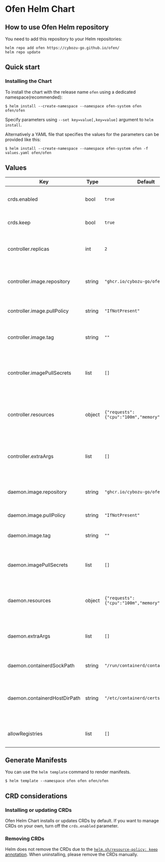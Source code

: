 # Ofen Helm Chart

## How to use Ofen Helm repository

You need to add this repository to your Helm repositories:

```console
helm repo add ofen https://cybozu-go.github.io/ofen/
helm repo update
```

## Quick start

### Installing the Chart

To install the chart with the release name `ofen` using a dedicated namespace(recommended):

```console
$ helm install --create-namespace --namespace ofen-system ofen ofen/ofen
```

Specify parameters using `--set key=value[,key=value]` argument to `helm install`.

Alternatively a YAML file that specifies the values for the parameters can be provided like this:

```console
$ helm install --create-namespace --namespace ofen-system ofen -f values.yaml ofen/ofen
```

## Values

| Key                          | Type   | Default                                       | Description                                                                        |
| ---------------------------- | ------ | --------------------------------------------- | ---------------------------------------------------------------------------------- |
| crds.enabled                 | bool   | `true`                                        | Install and update CRDs as part of the Helm chart.                                 |
| crds.keep                    | bool   | `true`                                        | Keep existing CRDs during uninstallation.                                          |
| controller.replicas          | int    | `2`                                           | Number of replicas for the ofen-controller Deployment.                             |
| controller.image.repository  | string | `"ghcr.io/cybozu-go/ofen"`                    | ofen-controller image repository to use.                                           |
| controller.image.pullPolicy  | string | `"IfNotPresent"`                              | ofen-controller image pull policy.                                                 |
| controller.image.tag         | string | `""`                                          | ofen-controller image tag to use.                                                  |
| controller.imagePullSecrets  | list   | `[]`                                          | Secrets for pulling the ofen-controller image from a private repository.           |
| controller.resources         | object | `{"requests":{"cpu":"100m","memory":"20Mi"}}` | Resource requests and limits for the ofen-controller Deployment.                   |
| controller.extraArgs         | list   | `[]`                                          | Additional command line arguments to pass to the ofen-controller binary.           |
| daemon.image.repository      | string | `"ghcr.io/cybozu-go/ofend"`                   | ofen-daemon image repository to use.                                               |
| daemon.image.pullPolicy      | string | `"IfNotPresent"`                              | ofen-daemon image pull policy.                                                     |
| daemon.image.tag             | string | `""`                                          | ofen-daemon image tag to use.                                                      |
| daemon.imagePullSecrets      | list   | `[]`                                          | Secrets for pulling the ofen-daemon image from a private repository.               |
| daemon.resources             | object | `{"requests":{"cpu":"100m","memory":"20Mi"}}` | Resource requests and limits for the ofen-daemon DaemonSet.                        |
| daemon.extraArgs             | list   | `[]`                                          | Additional command line arguments to pass to the ofen-daemon binary.               |
| daemon.containerdSockPath    | string | `"/run/containerd/containerd.sock"`           | Path to the containerd socket.                                                     |
| daemon.containerdHostDirPath | string | `"/etc/containerd/certs.d"`                   | Path to the host directory where containerd certificate configurations are stored. |
| allowRegistries              | list   | `[]`                                          | Allow pulling images from some registries.                                         |

## Generate Manifests

You can use the `helm template` command to render manifests.

```console
$ helm template --namespace ofen ofen ofen/ofen
```

## CRD considerations

### Installing or updating CRDs

Ofen Helm Chart installs or updates CRDs by default. If you want to manage CRDs on your own, turn off the `crds.enabled` parameter.

### Removing CRDs

Helm does not remove the CRDs due to the [`helm.sh/resource-policy: keep` annotation](https://helm.sh/docs/howto/charts_tips_and_tricks/#tell-helm-not-to-uninstall-a-resource).
When uninstalling, please remove the CRDs manually.
